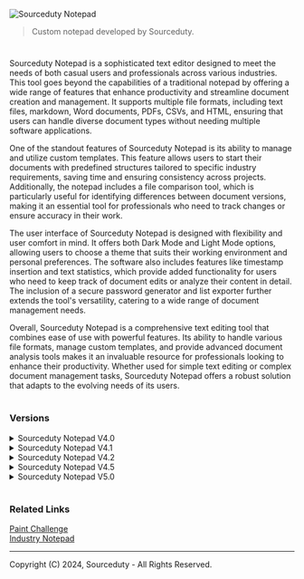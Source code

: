 ![Sourceduty Notepad](https://github.com/user-attachments/assets/40998aea-f5cb-41a0-8731-a333453f69a2)

> Custom notepad developed by Sourceduty.

#

Sourceduty Notepad is a sophisticated text editor designed to meet the needs of both casual users and professionals across various industries. This tool goes beyond the capabilities of a traditional notepad by offering a wide range of features that enhance productivity and streamline document creation and management. It supports multiple file formats, including text files, markdown, Word documents, PDFs, CSVs, and HTML, ensuring that users can handle diverse document types without needing multiple software applications.

One of the standout features of Sourceduty Notepad is its ability to manage and utilize custom templates. This feature allows users to start their documents with predefined structures tailored to specific industry requirements, saving time and ensuring consistency across projects. Additionally, the notepad includes a file comparison tool, which is particularly useful for identifying differences between document versions, making it an essential tool for professionals who need to track changes or ensure accuracy in their work.

The user interface of Sourceduty Notepad is designed with flexibility and user comfort in mind. It offers both Dark Mode and Light Mode options, allowing users to choose a theme that suits their working environment and personal preferences. The software also includes features like timestamp insertion and text statistics, which provide added functionality for users who need to keep track of document edits or analyze their content in detail. The inclusion of a secure password generator and list exporter further extends the tool's versatility, catering to a wide range of document management needs.

Overall, Sourceduty Notepad is a comprehensive text editing tool that combines ease of use with powerful features. Its ability to handle various file formats, manage custom templates, and provide advanced document analysis tools makes it an invaluable resource for professionals looking to enhance their productivity. Whether used for simple text editing or complex document management tasks, Sourceduty Notepad offers a robust solution that adapts to the evolving needs of its users.

#
### Versions

<details><summary>Sourceduty Notepad V4.0</summary>
<br>

![Sourceduty Notepad V4 0](https://github.com/user-attachments/assets/de2f1f12-59d0-4116-af16-80d8f8039125)

Sourceduty Notepad V4.0 is a versatile text editor designed to cater to a wide range of professional and personal needs. With its modern interface and robust feature set, it offers users a powerful tool for creating, managing, and exporting text documents. The application supports various file formats including TXT, DOCX, CSV, PDF, and more, allowing users to handle different types of documents seamlessly. Its support for light and dark modes ensures that users can work comfortably in any lighting condition, enhancing productivity and reducing eye strain.

One of the standout features of Sourceduty Notepad V4.0 is its comprehensive template management system. Users can choose from a diverse array of templates tailored for different industries and purposes, such as business meeting notes, project plans, educational lecture notes, and creative writing outlines. This feature simplifies the document creation process by providing pre-defined structures, making it easier to produce professional-quality documents without starting from scratch. Additionally, the application includes a customizable process template to fit specific project needs, further enhancing its utility.

The program also includes advanced text statistics and a password generator to support various user needs. The text statistics tool provides detailed information on character, word, and line counts, which is particularly useful for writers and editors who need to track their work progress. The integrated password generator helps users create secure passwords for their documents or other applications, adding an extra layer of security. These features are designed to streamline workflows and improve efficiency, making Sourceduty Notepad V4.0 a valuable tool for both personal and professional use.

Sourceduty Notepad V4.0 distinguishes itself with its intuitive user interface and live timer functionality. The footer displays real-time updates on total time spent working on a document and the current line number, allowing users to keep track of their work sessions without interrupting their workflow. This live timer, along with the ability to export documents in multiple formats, ensures that users have all the tools they need to manage their work effectively and flexibly. Overall, Sourceduty Notepad V4.0 is a powerful text editing solution that combines ease of use with a rich set of features to meet diverse needs.

<br>
<details><summary>Format Conversion Table</summary>
<br>

```
+---------------------+---------------------------------+---------------------------------+
| Opened Format       | Converts To .txt                | Can Export To                  |
+---------------------+---------------------------------+---------------------------------+
| .txt (Text File)    | .txt                            | .txt, .md (Markdown),          |
|                     |                                 | .docx (Word Document),         |
|                     |                                 | .pdf (PDF Document),           |
|                     |                                 | .csv (CSV File),               |
|                     |                                 | .html (HTML File),             |
|                     |                                 | .json (JSON File)              |
+---------------------+---------------------------------+---------------------------------+
| .md (Markdown)      | .txt                            | .txt, .md (Markdown),          |
|                     |                                 | .docx (Word Document),         |
|                     |                                 | .pdf (PDF Document),           |
|                     |                                 | .csv (CSV File),               |
|                     |                                 | .html (HTML File),             |
|                     |                                 | .json (JSON File)              |
+---------------------+---------------------------------+---------------------------------+
| .docx (Word)        | .txt                            | .txt, .md (Markdown),          |
|                     |                                 | .docx (Word Document),         |
|                     |                                 | .pdf (PDF Document),           |
|                     |                                 | .csv (CSV File),               |
|                     |                                 | .html (HTML File),             |
|                     |                                 | .json (JSON File)              |
+---------------------+---------------------------------+---------------------------------+
| .pdf (PDF)          | .txt                            | .txt, .md (Markdown),          |
|                     |                                 | .docx (Word Document),         |
|                     |                                 | .pdf (PDF Document),           |
|                     |                                 | .csv (CSV File),               |
|                     |                                 | .html (HTML File),             |
|                     |                                 | .json (JSON File)              |
+---------------------+---------------------------------+---------------------------------+
| .csv (CSV)          | .txt                            | .txt, .md (Markdown),          |
|                     |                                 | .docx (Word Document),         |
|                     |                                 | .pdf (PDF Document),           |
|                     |                                 | .csv (CSV File),               |
|                     |                                 | .html (HTML File),             |
|                     |                                 | .json (JSON File)              |
+---------------------+---------------------------------+---------------------------------+
| .html (HTML)        | .txt                            | .txt, .md (Markdown),          |
|                     |                                 | .docx (Word Document),         |
|                     |                                 | .pdf (PDF Document),           |
|                     |                                 | .csv (CSV File),               |
|                     |                                 | .html (HTML File),             |
|                     |                                 | .json (JSON File)              |
+---------------------+---------------------------------+---------------------------------+
| .json (JSON)        | .txt                            | .txt, .md (Markdown),          |
|                     |                                 | .docx (Word Document),         |
|                     |                                 | .pdf (PDF Document),           |
|                     |                                 | .csv (CSV File),               |
|                     |                                 | .html (HTML File),             |
|                     |                                 | .json (JSON File)              |
+---------------------+---------------------------------+---------------------------------+
```

<br>
</details>

<details><summary>Overview of Available Versions</summary>
<br>

Version Evolution Overview

1. Version 1.0:
   
   - This version is provided as a Python script (`Sourceduty Notepad 1.0.py`).
   - Features include a `TextEditor` class with predefined text templates for various document types such as "Book Index", "Invoice", "Instructions", and "Recipe".
   - Utilizes tkinter for the graphical user interface (GUI).

3. Version 1.2:
   
   - This version contains multiple Python files (`main.py`, `templates.py`, `text_editor.py`) and a compiled executable (`Sourceduty Notepad 1.2.exe`).
   - The Python script (`main.py`) shows significant changes from version 1.0, particularly the removal of the `TEMPLATES` dictionary and associated functionalities.
   - Likely indicates the beginning of a modular approach, separating concerns into different files (`templates.py`, `text_editor.py`), although specific features of these modules are not directly comparable due to the binary nature of the `.exe` file.

4. Version 1.5:
   - This version is provided as an executable file (`Sourceduty Notepad V1.5.exe`), and a zip file (`V1.5.zip`) suggests additional resources or related files.
   - The presence of a compiled executable without source code files for easy comparison suggests this version has been packaged for distribution, indicating a more mature or user-friendly release.
   - Changes from the previous versions could include feature enhancements, bug fixes, or optimizations but are not directly accessible without analyzing the binary.

5. Version 2.0:
   
   - This version is also provided as an executable file (`Sourceduty Notepad 2.0.exe`).
   - Like version 1.5, this version appears to be compiled and packaged for end users, likely including further enhancements or major feature additions not directly visible through code inspection.
   - The jump to version 2.0 might indicate significant upgrades or new feature sets, but again, these are not directly inspectable in the binary form.

6. Version 2.3:
   
   - This version is provided as a set of Python scripts (`main.py`, `new_challenge.py`, `templates.py`, `text_editor.py`).
   - The structure suggests a more developed modular design, separating the main logic from additional features and utilities.
   - Likely introduces new features or optimizations not present in previous versions, as indicated by the addition of `new_challenge.py`.

7. Version 2.4:
   
   - Similar in structure to version 2.3, with the same set of Python scripts (`main.py`, `new_challenge.py`, `templates.py`, `text_editor.py`).
   - The main difference from version 2.3 is the updated version number in the header, suggesting a minor update or patch.
   - Indicates that this version might focus on bug fixes, optimizations, or minor enhancements.

8. Version 3.0:
   - This version is provided as both a compiled executable (`Sourceduty Notepad V3.0.exe`) and a set of Python scripts (`main.py`, `templates.py`, `text_editor.py`).
   - The addition of an executable file suggests readiness for wider distribution, while the scripts indicate ongoing development and modular design.
   - Significant changes include the reintroduction of open-source licensing comments and potential enhancements in the GUI or core functionality.

9. Version 4.0:

   - This version marks a major evolution, provided as a Python script (`Sourceduty Notepad V4.0.py`), with additional documentation and a license file.
   - The codebase shows a substantial increase in functionality, with new imports for file handling, markdown processing, document generation, and more.
   - Introduces a new `TEMPLATES` dictionary with predefined templates for business, project management, and routine documentation.
   - Adds a variety of new features, such as dark/light mode toggles, text statistics, password generation, and enhanced user interaction options.
   - Reflects a significant expansion of the application's capabilities, indicating a mature and feature-rich product.

Comparison and Evolution:

From Version 1.0 to Version 1.2:

   - The transition from version 1.0 to 1.2 shows a shift from a monolithic script containing all features to a more modular approach. 
   - Predefined templates are removed, potentially signaling a move towards more user-customizable or dynamic content creation.
   - The introduction of an executable file alongside modular Python scripts in version 1.2 suggests the start of packaging the application for end-user deployment while still in active development.

From Version 1.2 to Version 1.5:

   - Version 1.5 marks the transition to a fully compiled application. This version no longer includes easily accessible Python source code, implying that the focus may have shifted towards stabilizing the application and preparing it for wider distribution.
   - Given the lack of source code, the changes might include improved user interfaces, bug fixes, or added functionality that would be common in a version upgrade from 1.2 to 1.5.

From Version 1.5 to Version 2.0:

   - The jump from version 1.5 to 2.0 is significant, as indicated by the version number. This usually suggests major changes, possibly new features, a redesigned user interface, or major performance improvements.
   - Without access to the source code or detailed change logs, specific improvements are speculative, but the continuation of distributing the application as a compiled executable indicates a mature stage of development.

From Version 2.3 to Version 2.4:

   - The primary change between these two versions is an update in the version header comment, with no other functional or structural changes observed in the `main.py` file.
   - The identical file structure suggests that version 2.4 might have focused on minor improvements or fixes rather than major feature additions.

From Version 2.4 to Version 3.0:

   - Version 3.0 introduces a new comment in the header indicating the software's open-source nature, alongside new import statements for additional modules.
   - The presence of both an executable file and Python scripts suggests a dual approach to development, balancing ongoing modular enhancements with distribution readiness.

From Version 3.0 to Version 4.0:

   - Version 4.0 brings significant changes, with a large number of new imports and functionalities added, including file handling, markdown processing, document generation, and more.
   - The introduction of new templates and features such as dark/light mode, text statistics, and password generation represents a substantial expansion of the application's capabilities.
   - The overall structure and design of the code indicate a mature and feature-rich product, moving towards a comprehensive text-editing solution.

Inferences and Conclusions:

- The progression from version 1.0 to 4.0 shows a clear trajectory from initial development with raw code accessible to a refined, feature-rich application.
- Early versions focused on basic text-editing functionalities, while later versions introduced user-centric features, enhanced modularity, and a more polished user experience.
- The shift to compiled executables and the introduction of extensive new features in later versions reflect a move towards a stable, user-friendly product ready for wider distribution.
- The overall evolution of "Sourceduty Notepad" reflects typical software development patterns, with early versions being experimental and feature-rich, and later versions prioritizing stability, usability, and distribution readiness.

<br>
</details>

<br>
</details>

<details><summary>Sourceduty Notepad V4.1</summary>
<br>


![Sourceduty Notepad V4 1](https://github.com/user-attachments/assets/9dc190bc-b8fb-4423-85eb-995d81b9fbd5)

Sourceduty Notepad V4.1 is an advanced text editor designed to cater to the diverse needs of professionals, students, and creative writers alike. With its sleek and user-friendly interface, this software offers a wide range of functionalities, making it an ideal tool for managing documents across various formats. The program supports extensive file operations, allowing users to open, edit, and export files in multiple formats including TXT, DOCX, CSV, PDF, HTML, and JSON. Whether you're drafting business documents, educational materials, or creative works, Sourceduty Notepad V4.1 provides the tools you need to create high-quality text-based content efficiently.

One of the standout features of Sourceduty Notepad V4.1 is its customizable template management system. In addition to the preloaded templates designed for business, education, and creative writing, users can now add up to five custom templates of their own. This feature is particularly useful for those who frequently need to create documents with specific structures, as it allows for quick access to templates that can be tailored to individual needs. By enabling users to save and reuse their custom templates, the program significantly streamlines the document creation process.

Another key feature is the expanded support for various file formats, both for opening and exporting. This broad compatibility ensures that users can work with a wide array of document types without the need for multiple software applications. Whether you need to edit a PDF, export a document to HTML for web use, or convert notes into a CSV file for data analysis, Sourceduty Notepad V4.1 makes the process seamless and efficient. The ability to handle different file formats also makes it an essential tool for professionals who need to collaborate across different platforms and media.

Additionally, Sourceduty Notepad V4.1 introduces an Export List feature that enhances its utility for organizing and managing information. This feature allows users to sort and filter text content and then export it into a new .txt file list. This is particularly beneficial for tasks that require structured data management, such as creating lists, organizing notes, or preparing content for reports. By integrating these features into a single application, Sourceduty Notepad V4.1 offers a powerful and versatile solution for all your text editing and document management needs.

<br>
</details>

<details><summary>Sourceduty Notepad V4.2</summary>
<br>

![Sourceduty Notepad V4 2](https://github.com/user-attachments/assets/7f442be9-a324-4638-a0c0-ca227a1b75fe)

Sourceduty Notepad V4.2 is a robust and versatile text editor designed to cater to a wide range of user needs across different industries. One of its standout features is the inclusion of a comprehensive set of pre-defined templates for business, education, and creative writing. These templates, which include meeting notes, project plans, schedules, routines, and even a business process template, provide users with a solid starting point for various types of documents. Additionally, the software allows users to add up to five custom templates, offering flexibility for those who require personalized document structures.

The program also supports extensive file operations, enabling users to open, edit, merge, and export documents in multiple formats such as TXT, DOCX, CSV, PDF, HTML, and JSON. This wide-ranging compatibility ensures that users can work with a variety of file types without the need for additional software. The ability to merge content from different files into a single document is particularly useful for users who need to consolidate information efficiently. Moreover, Sourceduty Notepad V4.2 includes a powerful file comparison tool that allows users to open and compare two documents side by side, highlighting differences and making it easier to review changes or revisions.

Another significant feature of Sourceduty Notepad V4.2 is the dynamic footer, which is designed with a sleek black background and white text for clear visibility. The footer displays real-time information about the total time spent in the current session and includes a convenient button to insert the current timestamp directly into the document. This is especially useful for users who need to log times or track when specific actions were taken. In addition, the software offers a dark mode and light mode, allowing users to switch between themes based on their preference or working environment. Other features include text statistics, a password generator, and the ability to sort, filter, and export lists from the text area into a new TXT file.

#### Comparing V4.2 to V4.1 and V4.0

When comparing Sourceduty Notepad V4.2 to its previous versions, V4.1 and V4.0, it is clear that the software has undergone significant enhancements to expand its functionality and user experience. V4.0 laid the foundation with basic text editing capabilities, including support for template management and light and dark modes. However, its functionality was relatively limited, especially in terms of file format compatibility and advanced features.

V4.1 built upon this foundation by introducing the ability to create custom templates, which allowed users to save frequently used document structures for easy access. It also expanded the range of supported file formats, making the program more versatile for different types of documents. Additionally, V4.1 introduced a footer displaying session time and line numbers, which provided users with useful real-time feedback as they worked on their documents.

Sourceduty Notepad V4.2 takes these features even further, offering a more comprehensive set of tools for document management. The introduction of the "Open and Merge" feature allows users to combine content from multiple files seamlessly, a significant improvement for those working on complex projects. The new file comparison tool adds another layer of functionality, making it easier to review and manage document revisions. The dynamic footer has also been enhanced with a more professional look and additional functionality, such as the timestamp insertion feature. Overall, V4.2 represents a substantial upgrade from both V4.1 and V4.0, positioning it as a powerful and versatile text editor suitable for a variety of professional and personal use cases.

<br>
</details>

<details><summary>Sourceduty Notepad V4.5</summary>
<br>

![Sourceduty Notepad V4 5](https://github.com/user-attachments/assets/ee78c356-7aa0-4b08-bc60-d2f12f826258)

Sourceduty Notepad V4.5 is a robust text editor designed to meet a wide array of needs across different industries, including Business, Education, and Creative Writing. It introduces several enhancements and new features that improve its versatility and user experience compared to its previous version, V4.2.

One of the key improvements in V4.5 is the expanded template system. Users can now access a broader range of pre-defined templates, including new ones for business processes, project planning, and creative writing outlines. This version also allows users to add and manage custom templates more easily. The templates are designed to cater to specific industry needs, making it more convenient for users to start their documents with a structured format. The new ability to delete custom templates and the updated management options provide users with greater control over their workspace.

The user interface has been enhanced with the addition of Dark Mode and Light Mode options, allowing users to switch between different themes for improved readability and comfort. The inclusion of a timestamp insertion feature offers an easy way to track when content was edited or added. Furthermore, V4.5 introduces a file comparison tool that enables users to compare two text files and view their differences, a feature not present in V4.2.

V4.5 also brings additional functionalities such as text statistics, which provide detailed counts of words, characters, and paragraphs. The new password generator allows users to create secure passwords, and the list exporter feature enables sorting and filtering of list content before exporting it to a text file. Another notable addition is the translation feature, which allows for text translation into English, albeit as a mock feature that could be replaced with actual translation functionality in future updates.

In comparison, V4.2 lacked some of these advanced features and customization options. The earlier version did not include the Dark Mode/Light Mode switch, advanced text statistics, or the comprehensive password generator. The template system in V4.2 was also less flexible, with fewer options for customization and management. Overall, V4.5 offers a more powerful and user-friendly experience, catering to a wider range of document creation and editing needs while providing more tools for productivity and customization.

<br>
</details>

<details><summary>Sourceduty Notepad V5.0</summary>
<br>

![Sourceduty Notepad V5 0](https://github.com/user-attachments/assets/0d24f716-89a9-40c6-ac85-017d429f0e15)

Sourceduty Notepad V5.0 is a powerful and versatile text editor designed to cater to a wide range of professional and creative needs. It boasts a user-friendly interface with customizable modes, including dark and light themes, ensuring comfortable use in different lighting conditions. This version comes packed with advanced features like the ability to open, save, merge, and compare files in multiple formats such as text files, Word documents, CSV, PDF, HTML, and JSON. The editor also provides dynamic text analysis tools that offer insights into word count, character count, and paragraph count. Additionally, V5.0 includes industry-specific templates for business, education, and creative writing, with options to add custom templates, making document creation both efficient and tailored to specific requirements.

One of the standout features of Sourceduty Notepad V5.0 is its enhanced "Micronotes" functionality, which allows users to store, manage, and organize short notes within the application. The expanded user interface for managing these notes offers a larger text area and options to add, view, and delete notes seamlessly. V5.0 also integrates translation tools powered by Google Translate, enabling users to translate entire documents into different languages. With added features like password generation, timestamp insertion, and an intuitive menu system that includes template options directly in the dropdown menu, V5.0 stands out as a comprehensive and flexible tool for both business and personal use.

#### Comparison to Previous Versions

Sourceduty Notepad V5.0 builds upon the foundation laid by previous versions, significantly enhancing the user experience and feature set. Compared to earlier versions like V4.5, which introduced basic file operations and template management, V5.0 offers a more refined and robust system. The introduction of direct access to templates from the menu is a nod to the simplicity of earlier versions, but with the added flexibility of creating and managing custom templates. This version also improves file comparison and merging features, making it easier to handle large and complex documents—a feature that was less developed in prior iterations.

One of the key improvements in V5.0 is its user interface customization. While earlier versions provided limited theme options, V5.0 offers both dark and light modes that can be easily toggled, enhancing usability in various environments. The dynamic footer, which tracks time elapsed, is another new addition that helps users keep track of their workflow, a feature that was absent in earlier versions. Additionally, the text analysis tools in V5.0 are more comprehensive, providing deeper insights into document structure compared to the more basic word and character count features of previous versions.

The integration of translation tools in V5.0 represents a significant leap forward, offering a level of functionality that was either non-existent or very basic in earlier versions. This addition makes V5.0 particularly useful for users working in multilingual environments or needing to produce documents in different languages. The translation feature, combined with the robust password generation tool that allows for customizable password creation, marks a significant enhancement in the tool’s utility and security offerings, surpassing the more rigid implementations in previous versions.

Finally, the expansion of the "Micronotes" feature in V5.0 addresses the needs of users who require quick and accessible note-taking capabilities. While earlier versions might have included simple note-taking functions, V5.0 transforms this into a more integrated system, complete with a dedicated management interface that allows users to add, view, and delete notes efficiently. This makes V5.0 not just an incremental update but a substantial evolution, integrating user feedback and technological advancements to deliver a more powerful and versatile text editing tool.

<br>
</details>

#
### Related Links

[Paint Challenge](https://github.com/sourceduty/Paint_Challenge)
<br>
[Industry Notepad](https://github.com/sourceduty/Industry_Notepad)

***
Copyright (C) 2024, Sourceduty - All Rights Reserved.
